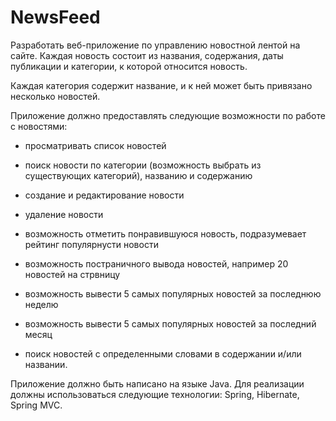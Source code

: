# NewsFeed

Разработать веб-приложение по
управлению новостной лентой на сайте.
Каждая новость состоит из названия,
содержания, даты публикации и
категории, к которой относится новость.

Каждая категория содержит название, и к
ней может быть привязано несколько
новостей.

Приложение должно предоставлять
следующие возможности по работе с
новостями:

- просматривать список новостей

- поиск новости по категории
(возможность выбрать из существующих
категорий), названию и содержанию

- создание и редактирование новости

- удаление новости

- возможность отметить понравившуюся новость, подразумевает рейтинг популярнусти новости

- возможность постраничного вывода новостей, например 20 новостей на стрвницу

- возможность вывести 5 самых популярных новостей за последнюю неделю

- возможность вывести 5 самых популярных новостей за последний месяц

- поиск новостей с определенными словами в содержании и/или названии.

Приложение должно быть написано на
языке Java. Для реализации должны
использоваться следующие технологии:
Spring, Hibernate, Spring MVC.
